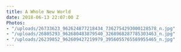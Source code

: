 ```yaml
---
title: A Whole New World
date: 2018-06-13 22:07:00 Z
Photos:
- "/uploads/26733623_962624877218434_7362754293000128578_n.jpg"
- "/uploads/26805293_962680483879540_3268968287785303463_n.jpg"
- "/uploads/26239852_962609427219979_3956055765569955465_n.jpg"
---
```



